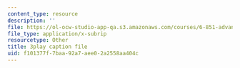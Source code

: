 ```yaml
---
content_type: resource
description: ''
file: https://ol-ocw-studio-app-qa.s3.amazonaws.com/courses/6-851-advanced-data-structures-spring-2012/f101377f7baa92a7aee02a2558aa404c_L7ywsci9ujo.srt
file_type: application/x-subrip
resourcetype: Other
title: 3play caption file
uid: f101377f-7baa-92a7-aee0-2a2558aa404c
---
```

